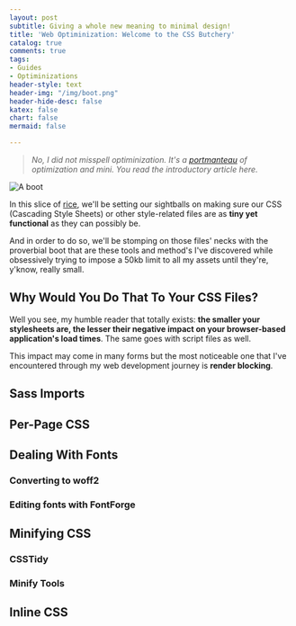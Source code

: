 ```yaml
---
layout: post
subtitle: Giving a whole new meaning to minimal design!
title: 'Web Optiminization: Welcome to the CSS Butchery'
catalog: true
comments: true
tags:
- Guides
- Optiminizations
header-style: text
header-img: "/img/boot.png"
header-hide-desc: false
katex: false
chart: false
mermaid: false

---
```

> _No, I did not misspell optiminization. It's a_ [_portmanteau_](https://www.merriam-webster.com/thesaurus/portmanteau) _of optimization and mini. You read the introductory article here._

![A boot](img/boot.png)

In this slice of [rice](https://thatnixguy.github.io/posts/ricing/), we'll be setting our sightballs on making sure our CSS (Cascading Style Sheets) or other style-related files are as **tiny yet functional** as they can possibly be.

And in order to do so, we'll be stomping on those files' necks with the proverbial boot that are these tools and method's I've discovered while obsessively trying to impose a 50kb limit to all my assets until they're, y'know, really small.

## Why Would You Do That To Your CSS Files?

Well you see, my humble reader that totally exists: **the smaller your stylesheets are, the lesser their negative impact on your browser-based application's load times**. The same goes with script files as well.

This impact may come in many forms but the most noticeable one that I've encountered through my web development journey is **render blocking**.

## Sass Imports

## Per-Page CSS

## Dealing With Fonts

### Converting to woff2

### Editing fonts with FontForge

## Minifying CSS

### CSSTidy

### Minify Tools

## Inline CSS